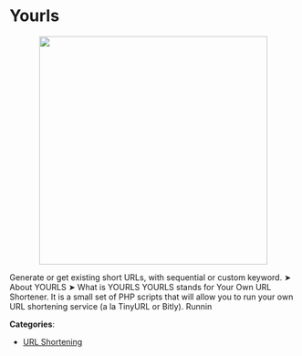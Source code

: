# Yourls
<p align="center">
    <img width="400" src="https://raw.githubusercontent.com/apis-list/apis-list/apis/yourls/logo_256x256.png" />
</p>

Generate or get existing short URLs, with sequential or custom keyword.  ➤ About YOURLS ➤ What is YOURLS YOURLS stands for Your Own URL Shortener. It is a small set of PHP scripts that will allow you to run your own URL shortening service (a la TinyURL or Bitly). Runnin



**Categories**:
- [URL Shortening](https://github.com/apis-list/apis-list#url-shortening)




